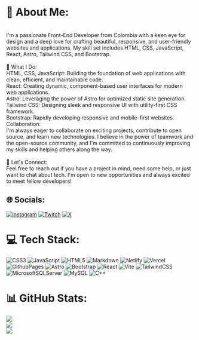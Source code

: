 # 💫 About Me:
<br>I'm a passionate Front-End Developer from Colombia with a keen eye for design and a deep love for crafting beautiful, responsive, and user-friendly websites and applications. My skill set includes HTML, CSS, JavaScript, React, Astro, Tailwind CSS, and Bootstrap.<br><br>🌱 What I Do:<br>HTML, CSS, JavaScript: Building the foundation of web applications with clean, efficient, and maintainable code.<br>React: Creating dynamic, component-based user interfaces for modern web applications.<br>Astro: Leveraging the power of Astro for optimized static site generation.<br>Tailwind CSS: Designing sleek and responsive UI with utility-first CSS framework.<br>Bootstrap: Rapidly developing responsive and mobile-first websites.<br>Collaboration:<br>I'm always eager to collaborate on exciting projects, contribute to open source, and learn new technologies. I believe in the power of teamwork and the open-source community, and I'm committed to continuously improving my skills and helping others along the way.<br><br>🤝 Let's Connect:<br>Feel free to reach out if you have a project in mind, need some help, or just want to chat about tech. I'm open to new opportunities and always excited to meet fellow developers!


## 🌐 Socials:
[![Instagram](https://img.shields.io/badge/Instagram-%23E4405F.svg?logo=Instagram&logoColor=white)](https://instagram.com/Kyottah) [![Twitch](https://img.shields.io/badge/Twitch-%239146FF.svg?logo=Twitch&logoColor=white)](https://twitch.tv/kyottah) [![X](https://img.shields.io/badge/X-black.svg?logo=X&logoColor=white)](https://x.com/Kyottah) 

# 💻 Tech Stack:
![CSS3](https://img.shields.io/badge/css3-%231572B6.svg?style=for-the-badge&logo=css3&logoColor=white) ![JavaScript](https://img.shields.io/badge/javascript-%23323330.svg?style=for-the-badge&logo=javascript&logoColor=%23F7DF1E) ![HTML5](https://img.shields.io/badge/html5-%23E34F26.svg?style=for-the-badge&logo=html5&logoColor=white) ![Markdown](https://img.shields.io/badge/markdown-%23000000.svg?style=for-the-badge&logo=markdown&logoColor=white) ![Netlify](https://img.shields.io/badge/netlify-%23000000.svg?style=for-the-badge&logo=netlify&logoColor=#00C7B7) ![Vercel](https://img.shields.io/badge/vercel-%23000000.svg?style=for-the-badge&logo=vercel&logoColor=white) ![GithubPages](https://img.shields.io/badge/github%20pages-121013?style=for-the-badge&logo=github&logoColor=white) ![Astro](https://img.shields.io/badge/astro-%232C2052.svg?style=for-the-badge&logo=astro&logoColor=white) ![Bootstrap](https://img.shields.io/badge/bootstrap-%238511FA.svg?style=for-the-badge&logo=bootstrap&logoColor=white) ![React](https://img.shields.io/badge/react-%2320232a.svg?style=for-the-badge&logo=react&logoColor=%2361DAFB) ![Vite](https://img.shields.io/badge/vite-%23646CFF.svg?style=for-the-badge&logo=vite&logoColor=white) ![TailwindCSS](https://img.shields.io/badge/tailwindcss-%2338B2AC.svg?style=for-the-badge&logo=tailwind-css&logoColor=white) ![MicrosoftSQLServer](https://img.shields.io/badge/Microsoft%20SQL%20Server-CC2927?style=for-the-badge&logo=microsoft%20sql%20server&logoColor=white) ![MySQL](https://img.shields.io/badge/mysql-4479A1.svg?style=for-the-badge&logo=mysql&logoColor=white) ![C++](https://img.shields.io/badge/c++-%2300599C.svg?style=for-the-badge&logo=c%2B%2B&logoColor=white)
# 📊 GitHub Stats:
![](https://github-readme-stats.vercel.app/api?username=mibichoandafugao&theme=blueberry&hide_border=false&include_all_commits=true&count_private=true)<br/>
![](https://github-readme-streak-stats.herokuapp.com/?user=mibichoandafugao&theme=blueberry&hide_border=false)<br/>
![](https://github-readme-stats.vercel.app/api/top-langs/?username=mibichoandafugao&theme=blueberry&hide_border=false&include_all_commits=true&count_private=true&layout=compact)

<!-- Proudly created with GPRM ( https://gprm.itsvg.in ) -->
